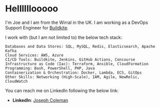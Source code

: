 # Hellllllooooo
I'm Joe and I am from the Wirral in the UK. I am working as a DevOps Support Engineer for [Buildkite](https://www.linkedin.com/company/buildkite).


I work with (but I am not limited to) the below tech stack:
```text
Databases and Data Stores: SQL, MySQL, Redis, Elasticsearch, Apache Kafka
Cloud Services: AWS, Azure
CI/CD Tools: Buildkite, Jenkins, GitHub Actions, Concourse
Infrastructure as Code (Iac): Terraform, Ansible, CloudFormation
Programming: Bash, PowerShell, PHP, Java
Containerization & Orchestration: Docker, Lambda, ECS, GitOps
Other Skills: Networking (High-Scale), IAM, Agile, NewRelic, CloudWatch
```

You can reach me on LinkedIn following the below link:

- **LinkedIn**: [Joseph Coleman](https://www.linkedin.com/in/joseph-coleman-073541233/)
